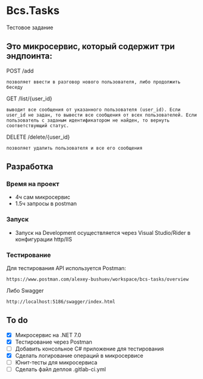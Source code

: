  # Bcs.Tasks
Тестовое задание

## Это микросервис, который содержит три эндпоинта:
POST /add
```
позволяет ввести в разговор нового пользователя, либо продолжить беседу
```

GET /list/{user_id}
```
выводит все сообщения от указанного пользователя (user_id). Если user_id не задан, то вывести все сообщения от всех пользователей. Если пользователь с заданым идентификатором не найден, то вернуть соответствующий статус.
```

DELETE /delete/{user_id}
```
позволяет удалить пользователя и все его сообщения
```

## Разработка
### Время на проект
- 4ч сам микросервис
- 1.5ч запросы в postman

### Запуск
- Запуск на Development осуществляется через Visual Studio/Rider в конфигурации http/IIS

### Тестирование
Для тестирования API используется Postman: 
```
https://www.postman.com/alexey-bushuev/workspace/bcs-tasks/overview
```
Либо Swagger
```
http://localhost:5186/swagger/index.html
```

## To do
- [x] Микросервис на .NET 7.0
- [x] Тестирование через Postman
- [ ] Добавить консольное C# приложение для тестирования
- [x] Сделать логирование операций в микросервисе
- [ ] Юнит-тесты для микросервиса
- [ ] Сделать файл деплоя .gitlab-ci.yml